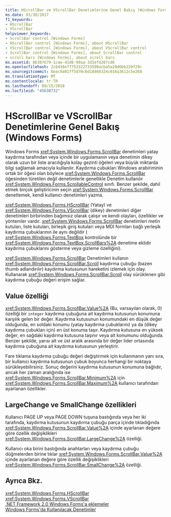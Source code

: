 ```yaml
---
title: HScrollBar ve VScrollBar Denetimlerine Genel Bakış (Windows Forms)
ms.date: 03/30/2017
f1_keywords:
- HScrollBar
- VScrollBar
helpviewer_keywords:
- ScrollBar control [Windows Forms]
- HScrollBar control [Windows Forms], about HScrollBar
- VScrollBar control [Windows Forms], about VScrollBar control
- ScrollBar control [Windows Forms], about ScrollBar control
- scroll bars [Windows Forms], about scroll bars
ms.assetid: 8b307679-1cae-41d8-99aa-3d1efd207cd6
ms.openlocfilehash: 2c6436e77753322733580acba5a20d6bb220f29c
ms.sourcegitcommit: 6eac9a01ff5d70c6d18460324c016a3612c5e268
ms.translationtype: MT
ms.contentlocale: tr-TR
ms.lasthandoff: 09/15/2018
ms.locfileid: "45638732"
---
```

# <a name="hscrollbar-and-vscrollbar-controls-overview-windows-forms"></a>HScrollBar ve VScrollBar Denetimlerine Genel Bakış (Windows Forms)
Windows Forms <xref:System.Windows.Forms.ScrollBar> denetimleri yatay kaydırma tarafından veya içinde bir uygulamanın veya denetimin dikey olarak uzun bir liste aracılığıyla kolay gezinti öğeleri veya büyük miktarda bilgi sağlamak amacıyla kullanılır. Kaydırma çubukları Windows arabiriminin ortak bir öğesi olan böylece <xref:System.Windows.Forms.ScrollBar> öğesinden türetilen değil denetimlerle genellikle Denetim kullanılır <xref:System.Windows.Forms.ScrollableControl> sınıfı. Benzer şekilde, dahil etmek birçok geliştiricinin seçin <xref:System.Windows.Forms.ScrollBar> denetlemek, kendi kullanıcı denetimleri yazma.  
  
 <xref:System.Windows.Forms.HScrollBar> (Yatay) ve <xref:System.Windows.Forms.VScrollBar> (dikey) denetimleri diğer denetimleri birbirinden bağımsız olarak çalışır ve kendi olayları, özellikler ve yöntemler vardır. <xref:System.Windows.Forms.ScrollBar> denetimleri metin kutuları, liste kutuları, birleşik giriş kutuları veya MDI formları bağlı yerleşik kaydırma çubuklarının ile aynı değildir ( <xref:System.Windows.Forms.TextBox> kontrolünde bir <xref:System.Windows.Forms.TextBox.ScrollBars%2A> denetime eklidir kaydırma çubuklarını gösterme veya gizleme özelliğini).  
  
 <xref:System.Windows.Forms.ScrollBar> Denetimleri kullanın <xref:System.Windows.Forms.ScrollBar.Scroll> kaydırma çubuğu (bazen thumb adlandırılır) kaydırma kutusunun hareketini izlemek için olay. Kullanarak <xref:System.Windows.Forms.ScrollBar.Scroll> olay sürüklenen gibi kaydırma çubuğu değeri erişim sağlar.  
  
## <a name="value-property"></a>Value özelliği  
 <xref:System.Windows.Forms.ScrollBar.Value%2A> (Bu, varsayılan olarak, 0) özelliği bir `integer` kaydırma çubuğuna ait kaydırma kutusunun konumuna karşılık gelen bir değer. Kaydırma kutusunun konumundaki en düşük değer olduğunda, en soldaki konumu (yatay kaydırma çubuklarını) ya da (dikey kaydırma çubukları için) en üst konuma taşır. Kaydırma kutusuna en yüksek değer, en sağdaki kaydırma kutusuna taşınır veya alt konumunu olduğunda. Benzer şekilde, yarısı alt ve üst aralık arasında bir değer lider ortasında kaydırma çubuğuna ait kaydırma kutusunun yerleştirir.  
  
 Fare tıklama kaydırma çubuğu değeri değiştirmek için kullanmanın yanı sıra, bir kullanıcı kaydırma kutusunun çubuk boyunca herhangi bir noktaya sürükleyebilirsiniz. Sonuç değerini kaydırma kutusunun konumuna bağlıdır, ancak her zaman aralığında ise <xref:System.Windows.Forms.ScrollBar.Minimum%2A> için <xref:System.Windows.Forms.ScrollBar.Maximum%2A> kullanıcı tarafından ayarlanan özellikler.  
  
## <a name="largechange-and-smallchange-properties"></a>LargeChange ve SmallChange özellikleri  
 Kullanıcı PAGE UP veya PAGE DOWN tuşuna bastığında veya her iki tarafında, kaydırma kutusunun kaydırma çubuğu parça içinde tıkladığında <xref:System.Windows.Forms.ScrollBar.Value%2A> içinde ayarlanan değere göre özellik değişiklikleri <xref:System.Windows.Forms.ScrollBar.LargeChange%2A> özelliği.  
  
 Kullanıcı oka birini bastığında anahtarları veya kaydırma çubuğu düğmelerden birine tıklar <xref:System.Windows.Forms.ScrollBar.Value%2A> içinde ayarlanan değere göre özellik değişiklikleri <xref:System.Windows.Forms.ScrollBar.SmallChange%2A> özelliği.  
  
## <a name="see-also"></a>Ayrıca Bkz.  
 <xref:System.Windows.Forms.HScrollBar>  
 <xref:System.Windows.Forms.VScrollBar>  
 [.NET Framework 2.0 Windows Forms'a eklemeler](https://msdn.microsoft.com/library/c61a923d-3d6a-4c8c-820c-e94c83f3f9a8)  
 [Windows Forms'da Kullanılacak Denetimler](../../../../docs/framework/winforms/controls/controls-to-use-on-windows-forms.md)
